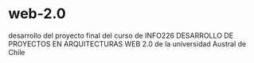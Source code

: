 # web-2.0
desarrollo del proyecto final del curso de INFO226 DESARROLLO DE PROYECTOS EN ARQUITECTURAS WEB 2.0 de la universidad Austral de Chile 
